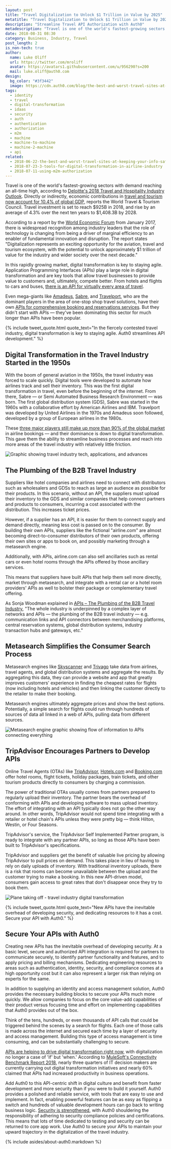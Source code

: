 ```yaml
---
layout: post
title: "Travel Digitalization to Unlock $1 Trillion in Value by 2025"
metatitle: "Travel Digitalization to Unlock $1 Trillion in Value by 2025"
description: "Streamline Travel API Authorization with Auth0"
metadescription: "Travel is one of the world's fastest-growing sectors and demand for the travel sector has reached an all-time high. Accelerate and streamline API development with Auth0."
date: 2018-08-31 08:30
category: Business, Industry, Travel
post_length: 2
is_non-tech: true
author:
  name: Luke Oliff
  url: https://twitter.com/mroliff
  avatar: https://avatars1.githubusercontent.com/u/956290?s=200
  mail: luke.oliff@auth0.com
design:
  bg_color: "#3f3442"
  image: https://cdn.auth0.com/blog/the-best-and-worst-travel-sites-at-keeping-your-info-safe/logo.png
tags: 
  - identity
  - travel
  - digital-transformation
  - idaas
  - security
  - auth
  - authentication
  - authorization
  - m2m
  - machine
  - machine-to-machine
  - machine-2-machine
  - api
related:
  - 2018-06-22-the-best-and-worst-travel-sites-at-keeping-your-info-safe
  - 2018-07-23-3-tools-for-digital-transformation-in-airline-industry
  - 2018-07-11-using-m2m-authorization
---
```


Travel is one of the world's fastest-growing sectors with demand reaching an all-time high, according to [Deloitte's 2018 Travel and Hospitality Industry Outlook](https://www2.deloitte.com/content/dam/Deloitte/us/Documents/consumer-business/us-cb-2018-travel-hospitality-industry-outlook.pdf). Directly or indirectly, economic contributions in [travel and tourism now account for 10.4% of global GDP](https://www.wttc.org/-/media/files/reports/economic-impact-research/regions-2018/world2018.pdf), reports the World Travel &amp; Tourism Council. Travel investment is set to reach $925B in 2018, and rise by an average of 4.3% over the next ten years to $1,408.3B by 2028.

According to a report by the [World Economic Forum](https://www.weforum.org/) from January 2017, there is widespread recognition among industry leaders that the role of technology is changing from being a driver of marginal efficiency to an enabler of fundamental innovation and disruption. The report states "Digitalization represents an exciting opportunity for the aviation, travel and tourism ecosystem, with the potential to unlock approximately $1 trillion of value for the industry and wider society over the next decade."

In this rapidly growing market, digital transformation is key to staying agile. Application Programming Interfaces (APIs) play a large role in digital transformation and are key tools that allow travel businesses to provide value to customers and, ultimately, compete better. From hotels and flights to cars and buses, [there is an API for virtually every area of travel](https://www.programmableweb.com/news/top-10-travel-apis-uber-tripadvisor-and-expedia/analysis/2015/04/24).

Even mega-giants like [Amadeus](https://amadeus.com/en), [Sabre](https://www.sabretravelnetwork.com/home/), and [Travelport](https://www.travelport.com/), who are the dominant players in the area of one-stop shop travel solutions, have their own [APIs for comprehensive booking and reservations services](https://www.altexsoft.com/blog/engineering/travel-and-booking-apis-for-online-travel-and-tourism-service-providers/). But they didn't start with APIs — they've been dominating this sector for much longer than APIs have been popular.

{% include tweet_quote.html quote_text="In the fiercely contested travel industry, digital transformation is key to staying agile. Auth0 streamlines API development." %}

## Digital Transformation in the Travel Industry Started in the 1950s

With the boom of general aviation in the 1950s, the travel industry was forced to scale quickly. Digital tools were developed to automate how airlines track and sell their inventory. This was the first digital transformation in travel, even before the beginning of the internet. From there, Sabre — or Semi Automated Business Research Environment — was born. The first global distribution system (GDS), Sabre was started in the 1960s with a collaborative effort by American Airlines and IBM. Travelport was developed by United Airlines in the 1970s and Amadeus soon followed, developed by a group of European airlines in the 1980s.

These [three major players still make up more than 90% of the global market](http://www.businesstravel-iq.com/article/2018/08/08/gds-market-share-second-quarter-2018) in airline bookings — and their dominance is down to digital transformation. This gave them the ability to streamline business processes and reach into more areas of the travel industry with relatively little friction.

![Graphic showing travel industry tech, applications, and advances](https://cdn.auth0.com/blog/streamline-travel-api-authorization-with-auth0/connected.png)

## The Plumbing of the B2B Travel Industry

Suppliers like hotel companies and airlines need to connect with distributors such as wholesalers and GDSs to reach as large an audience as possible for their products. In this scenario, without an API, the suppliers must upload their inventory to the GDS and similar companies that help connect partners and products to consumers, incurring a cost associated with the distribution. This increases ticket prices.

However, if a supplier has an API, it is easier for them to connect supply and demand directly, meaning less cost is passed on to the consumer. By building their own APIs, suppliers like the fictional "airline.com" are almost becoming direct-to-consumer distributors of their own products, offering their own sites or apps to book on, and possibly marketing through a metasearch engine.

Additionally, with APIs, airline.com can also sell ancillaries such as rental cars or even hotel rooms through the APIs offered by those ancillary services.

This means that suppliers have built APIs that help them sell more directly, market through metasearch, and integrate with a rental car or a hotel room providers' APIs as well to bolster their package or complementary travel offering.

As Sonja Woodman explained in [APIs – The Plumbing of the B2B Travel Industry](http://www.triometric.net/travel-analytics/apis-the-plumbing-of-the-b2b-travel-industry/), "The whole industry is underpinned by a complex layer of networks and APIs — the plumbing of the B2B travel industry — e.g. communication links and API connectors between merchandising platforms, central reservation systems, global distribution systems, industry transaction hubs and gateways, etc."

## Metasearch Simplifies the Consumer Search Process

Metasearch engines like [Skyscanner](https://www.skyscanner.com/) and [Trivago](https://www.trivago.com/) take data from airlines, travel agents, and global distribution systems and aggregate the results. By aggregating this data, they can provide a website and app that greatly improves customers' experience in finding the cheapest rates for flights (now including hotels and vehicles) and then linking the customer directly to the retailer to make their booking.

Metasearch engines ultimately aggregate prices and show the best options. Potentially, a simple search for flights could run through hundreds of sources of data all linked in a web of APIs, pulling data from different sources.

![Metasearch engine graphic showing flow of information to APIs connecting everything](https://cdn.auth0.com/blog/streamline-travel-api-authorization-with-auth0/meta-search-connects-to-everything.png)

## TripAdvisor Encourages Partners to Develop APIs

Online Travel Agents (OTAs) like [TripAdvisor](https://www.tripadvisor.com/), [Hotels.com](https://www.hotels.com/) and [Booking.com](https://www.booking.com/) offer hotel rooms, flight tickets, holiday packages, train tickets, and other tourism products directly to consumers by charging a commission.

The power of traditional OTAs usually comes from partners prepared to regularly upload their inventory. The partner bears the overhead of conforming with APIs and developing software to mass upload inventory. The effort of integrating with an API typically does not go the other way around. In other words, TripAdvisor would not spend time integrating with a retailer or hotel chain's APIs unless they were pretty big — think Hilton, Westin, or Four Seasons.

TripAdvisor's service, the TripAdvisor Self Implemented Partner program, is ready to integrate with any partner APIs, so long as those APIs have been built to TripAdvisor's specifications.

TripAdvisor and suppliers get the benefit of valuable live pricing by allowing TripAdvisor to pull prices on demand. This takes place in lieu of having to rely on daily uploads of inventory. With traditional inventory uploads, there is a risk that rooms can become unavailable between the upload and the customer trying to make a booking. In this new API-driven model, consumers gain access to great rates that don't disappear once they try to book them.

![Plane taking off - travel industry digital transformation](https://cdn.auth0.com/blog/streamline-travel-api-authorization-with-auth0/supercharge-api-development-with-auth0.png)

{% include tweet_quote.html quote_text="New APIs have the inevitable overhead of developing security, and dedicating resources to it has a cost. Secure your API with Auth0." %}

## Secure Your APIs with Auth0

Creating new APIs has the inevitable overhead of developing security. At a basic level, secure and authorized API integration is required for partners to communicate securely, to identify partner functionality and features, and to apply pricing and billing mechanisms. Dedicating engineering resources to areas such as authentication, identity, security, and compliance comes at a high opportunity cost but it can also represent a larger risk than relying on experts for the same.

In addition to supplying an identity and access management solution, Auth0 provides the necessary building blocks to secure your APIs much more quickly. We allow companies to focus on the core value-add capabilities of their product versus focusing time and effort on implementing capabilities that Auth0 provides out of the box.

Think of the tens, hundreds, or even thousands of API calls that could be triggered behind the scenes by a search for flights. Each one of those calls is made across the internet and secured each time by a layer of security and access management. Building this type of access management is time consuming, and can be substantially challenging to secure.

[APIs are helping to drive digital transformation right now](https://deloitte.wsj.com/cio/2016/06/27/apis-help-drive-digital-transformation/), with digitalization no longer a case of 'if' but 'when.' According to [MuleSoft's Connectivity Benchmark Report 2018](https://www.mulesoft.com/lp/reports/connectivity-benchmark), nearly three quarters of IT decision makers are currently carrying out digital transformation initiatives and nearly 60% claimed that APIs had increased productivity in business operations.

Add Auth0 to this API-centric shift in digital culture and benefit from faster development and more security than if you were to build it yourself. Auth0 provides a polished and reliable service, with tools that are easy to use and implement. In fact, enabling powerful features can be as easy as flipping a switch and hundreds of valuable development hours can go back to writing business logic. [Security is strengthened](https://auth0.com/security), with Auth0 shouldering the responsibility of adhering to security compliance policies and certifications. This means that lots of time dedicated to testing and security can be returned to core app work. Use Auth0 to secure your APIs to maintain your upward trajectory in the digitalization of the travel industry.

{% include asides/about-auth0.markdown %}